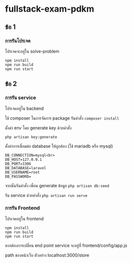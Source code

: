 # fullstack-exam-pdkm

## ข้อ 1
### การรันโปรเจค
โปรเจคจะอยู่ใน solve-problem

```
npm install
npm run build
npm run start
```


## ข้อ 2
### การรัน service

โปรเจคอยู่ใน backend

ใช้ composer ในการจัดการ package รันคำสั่ง `composer install`

ตั้งค่า env โดย generate key ด้วยคำสั่ง

`php artisan key:generate`

ตั้งค่าการเชื่อมต่อ database ให้ถูกต้อง (ใช้ mariadb หรือ mysql)

```
DB_CONNECTION=mysql<br>
DB_HOST=127.0.0.1
DB_PORT=3306
DB_DATABASE=laravel
DB_USERNAME=root
DB_PASSWORD=
```

จากนั้นรันคำสั่ง เพื่อน generate ข้อมูล
`php artisan db:seed`

รัน service ด้วยคำสั่ง
`php artisan run serve`

### การรัน Frontend

โปรเจคอยู่ใน frontend

```
npm install
npm run build
npm run start
```

หากต้องการเปลี่ยน end point service จะอยู่ที่ frontend/config/app.js

path ของหน้าเว็บ ตัวอย่าง localhost:3000/store
